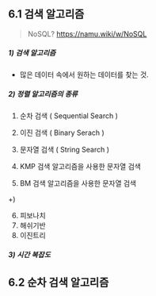 ##  6.1 검색 알고리즘

> NoSQL? https://namu.wiki/w/NoSQL



##### 1) 검색 알고리즘

* 많은 데이터 속에서 원하는 데이터를 찾는 것.

##### 2) 정렬 알고리즘의 종류

1. 순차 검색 ( Sequential Search )
2. 이진 검색 ( Binary Serach )

3. 문자열 검색 ( String Search )
4. KMP 검색 알고리즘을 사용한 문자열 검색
5. BM 검색 알고리즘을 사용한 문자열 검색

+)

6. 피보나치
7. 해쉬기반
8. 이진트리



##### 3) 시간 복잡도



## 6.2 순차 검색 알고리즘